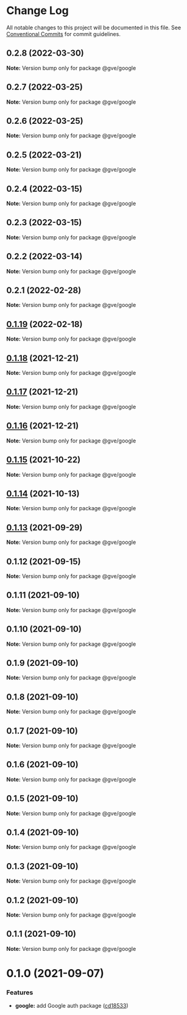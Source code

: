 # Change Log

All notable changes to this project will be documented in this file.
See [Conventional Commits](https://conventionalcommits.org) for commit guidelines.

## 0.2.8 (2022-03-30)

**Note:** Version bump only for package @gve/google





## 0.2.7 (2022-03-25)

**Note:** Version bump only for package @gve/google





## 0.2.6 (2022-03-25)

**Note:** Version bump only for package @gve/google





## 0.2.5 (2022-03-21)

**Note:** Version bump only for package @gve/google





## 0.2.4 (2022-03-15)

**Note:** Version bump only for package @gve/google





## 0.2.3 (2022-03-15)

**Note:** Version bump only for package @gve/google





## 0.2.2 (2022-03-14)

**Note:** Version bump only for package @gve/google





## 0.2.1 (2022-02-28)

**Note:** Version bump only for package @gve/google





## [0.1.19](https://github.com/CiscoDevNet/essentials/compare/@gve/google@0.1.18...@gve/google@0.1.19) (2022-02-18)

**Note:** Version bump only for package @gve/google





## [0.1.18](https://github.com/CiscoDevNet/essentials/compare/@gve/google@0.1.17...@gve/google@0.1.18) (2021-12-21)

**Note:** Version bump only for package @gve/google





## [0.1.17](https://github.com/CiscoDevNet/essentials/compare/@gve/google@0.1.16...@gve/google@0.1.17) (2021-12-21)

**Note:** Version bump only for package @gve/google





## [0.1.16](https://github.com/CiscoDevNet/essentials/compare/@gve/google@0.1.14...@gve/google@0.1.16) (2021-12-21)

**Note:** Version bump only for package @gve/google





## [0.1.15](https://github.com/mattnorris/essentials/compare/@gve/google@0.1.14...@gve/google@0.1.15) (2021-10-22)

**Note:** Version bump only for package @gve/google





## [0.1.14](https://github.com/mattnorris/essentials/compare/@gve/google@0.1.12...@gve/google@0.1.14) (2021-10-13)

**Note:** Version bump only for package @gve/google





## [0.1.13](https://github.com/mattnorris/essentials/compare/@gve/google@0.1.12...@gve/google@0.1.13) (2021-09-29)

**Note:** Version bump only for package @gve/google





## 0.1.12 (2021-09-15)

**Note:** Version bump only for package @gve/google





## 0.1.11 (2021-09-10)

**Note:** Version bump only for package @gve/google





## 0.1.10 (2021-09-10)

**Note:** Version bump only for package @gve/google





## 0.1.9 (2021-09-10)

**Note:** Version bump only for package @gve/google





## 0.1.8 (2021-09-10)

**Note:** Version bump only for package @gve/google





## 0.1.7 (2021-09-10)

**Note:** Version bump only for package @gve/google





## 0.1.6 (2021-09-10)

**Note:** Version bump only for package @gve/google





## 0.1.5 (2021-09-10)

**Note:** Version bump only for package @gve/google





## 0.1.4 (2021-09-10)

**Note:** Version bump only for package @gve/google





## 0.1.3 (2021-09-10)

**Note:** Version bump only for package @gve/google





## 0.1.2 (2021-09-10)

**Note:** Version bump only for package @gve/google





## 0.1.1 (2021-09-10)

**Note:** Version bump only for package @gve/google





# 0.1.0 (2021-09-07)


### Features

* **google:** add Google auth package ([cd18533](https://github.com/mattnorris/essentials/commit/cd185337daa5f2651d5d8e21eebad673de5c7f5d))
